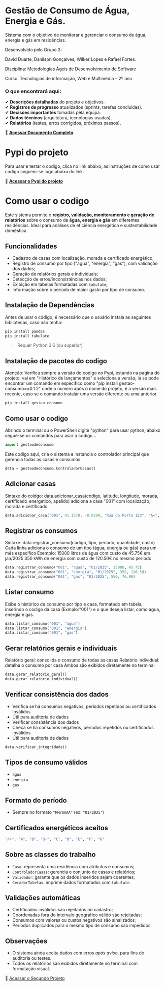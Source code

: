 # Gestão de Consumo de Água, Energia e Gás.
Sistema com o objetivo de monitorar e gerenciar o consumo de água, energia e gás em residências.

Desenvolvido pelo Grupo 3:

David Duarte,
Danilson Gonçalves,
Wilker Lopes
e Rafael Fortes.

Disciplina: Metodologias Ágeis de Desenvolvimento de Software 

Curso: Tecnologias de informação, Web e Multimédia – 2º ano

### O que encontrará aqui:  
✔ **Descrições detalhadas** do projeto e objetivos.  
✔ **Registros de progresso** atualizados (sprints, tarefas concluídas).  
✔ **Decisões importantes** tomadas pela equipa.  
✔ **Dados técnicos** (arquitetura, tecnologias usadas).  
✔ **Relatórios** (testes, erros corrigidos, próximos passos). 


🔗 **[Acessar Documento Completo](https://docs.google.com/document/d/1ffJ3UgqVm5QwMyX5_xuHerhVnf9KYjAf/edit#heading=h.cklkopwvz07y)**  
# Pypi do projeto
Para usar e testar o codigo, clica no link abaixo, as instruções de como usar codigo seguem-se logo abaixo do link.

🔗 **[Acessar o Pypi do projeto](https://pypi.org/project/gestao-consumo/)**

# Como usar o codigo

Este sistema permite o **registro, validação, monitoramento e geração de relatórios** sobre o consumo de **água, energia e gás** em diferentes residências. Ideal para análises de eficiência energética e sustentabilidade doméstica.

## Funcionalidades

* Cadastro de casas com localização, morada e certificado energético;
* Registro de consumo por tipo ("agua", "energia", "gas"), com validação dos dados;
* Geração de relatórios gerais e individuais;
* Detecção de erros/inconsistências nos dados;
* Exibição em tabelas formatadas com `tabulate`;
* Informação sobre o período de maior gasto por tipo de consumo.

## Instalação de Dependências
Antes de usar o código, é necessário que o usuário instala as seguintes bibliotecas, caso não tenha:
```python
pip install pandas
pip install tabulate
```

> Requer Python 3.6 (ou superior)

## Instalação de pacotes do codigo
Atenção: Verifica sempre a versão do codigo no Pypi, estando na pagina do projeto, vai em "Histórico de lançamentos"
e seleciona a versão, lá se pode encontrar um comando em especifico como "pip install gestao-consumo==0.1.2" onde o numero
após o nome do projeto, é a versão mais recente, caso se o comando instalar uma versão diferente ou uma anterior.
```python
pip install gestao-consumo
```
## Como usar o codigo

Abrindo o terminal ou o PowerShell digite "python" para usar python, abaixo segue-se os comandos para usar o codigo...
```python
import gestaodeconsumo
```
Este codigo aqui, cria o sistema e instancia o controlador principal que gerencia todas as casas e consumos
```python
data = gestaodeconsumo.ControladorCasas()
```
## Adicionar casas
Sintaxe do coidgo: data.adicionar_casa(codigo, latitude, longitude, morada, certificado_energetico, apelido)
adiciona a casa "001" com localização, morada e certificado
```python
data.adicionar_casa("001", 41.1578, -8.6299, "Rua do Porto 123", "A+", "Casa Central")
```
## Registrar os consumos
Sintaxe: data.registrar_consumo(codigo, tipo, periodo, quantidade, custo)
Cada linha adiciona o consumo de um tipo (água, energia ou gás) para um mês específico
Exemplo:  15000 litros de água com custo de 45.75€ em jan/2025
          350 kWh de energia com custo de 120.50€ no mesmo período
```python
data.registrar_consumo("001", "agua", "01/2025", 15000, 45.75)
data.registrar_consumo("001", "energia", "01/2025", 350, 120.50)
data.registrar_consumo("001", "gas", "01/2025", 550, 70.90)
```
## Listar consumo
Exibe o histórico de consumo por tipo e casa, formatado em tabela, inserindo o codigo da casa (Exmplo:"001") e o que deseja listar, como agua, energia e gas.
```python
data.listar_consumo("001", "agua")
data.listar_consumo("001", "energia")
data.listar_consumo("001", "gas")
```
## Gerar relatórios gerais e individuais
Relatório geral: consolida o consumo de todas as casas
Relatório individual: detalha o consumo por casa
Ambos são exibidos diretamente no terminal
```python
data.gerar_relatorio_geral()
data.gerar_relatorio_individual()
```
## Verificar consistência dos dados
- Verifica se há consumos negativos, períodos repetidos ou certificados inválidos
- Útil para auditoria de dados
- Verificar consistência dos dados
- Checa se há consumos negativos, períodos repetidos ou certificados inválidos
- Útil para auditoria de dados
```python
data.verificar_integridade()
```

## Tipos de consumo válidos

* `agua`
* `energia`
* `gas`

## Formato do período

* Sempre no formato `"MM/AAAA"` (ex: `"01/2025"`)

## Certificados energéticos aceitos

```python
"A+", "A", "B", "B-", "C", "D", "E", "F", "G"
```

## Sobre as classes do trabalho

* `Casa`: representa uma residência com atributos e consumos;
* `ControladorCasas`: gerencia o conjunto de casas e relatórios;
* `Validador`: garante que os dados inseridos sejam coerentes;
* `GeradorTabelas`: imprime dados formatados com `tabulate`.

## Validações automáticas

* Certificados inválidos são rejeitados no cadastro;
* Coordenadas fora do intervalo geográfico válido são rejeitadas;
* Consumos com valores ou custos negativos são sinalizados;
* Períodos duplicados para o mesmo tipo de consumo são impedidos.

## Observações

* O sistema ainda aceita dados com erros *após aviso*, para fins de auditoria ou testes.
* Todos os relatórios são exibidos diretamente no terminal com formatação visual.

🔗 [Acessar o Segundo Projeto](https://github.com/WilkerJoseLopes/Projeto2G3)
